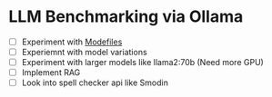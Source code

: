 # LLM Benchmarking via Ollama
- [ ] Experiment with [Modefiles](https://github.com/jmorganca/ollama/blob/main/docs/modelfile.md)
- [ ] Experiemnt with model variations
- [ ] Experiment with larger models like llama2:70b (Need more GPU)
- [ ] Implement RAG
- [ ] Look into spell checker api like Smodin
